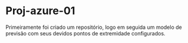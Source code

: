 # Proj-azure-01 
Primeiramente foi criado um repositório, logo em seguida um modelo de previsão com seus devidos pontos de extremidade configurados. 
